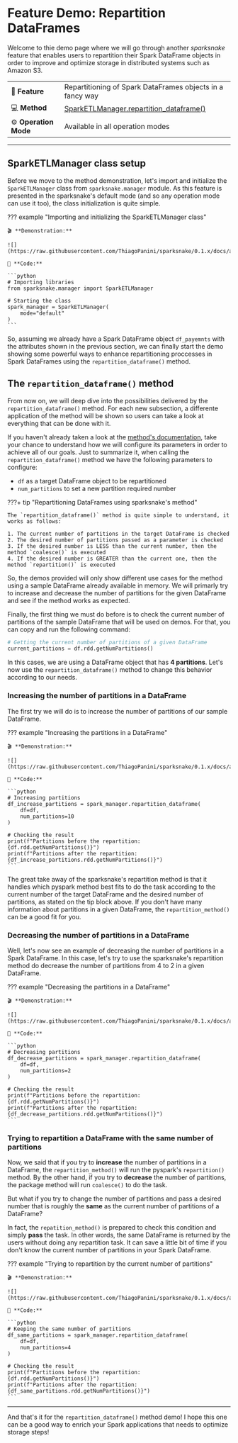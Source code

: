 # Feature Demo: Repartition DataFrames

Welcome to thie demo page where we will go through another *sparksnake* feature that enables users to repartition their Spark DataFrame objects in order to improve and optimize storage in distributed systems such as Amazon S3.

| | |
| :-- | :-- |
| 🚀 **Feature** | Repartitioning of Spark DataFrames objects in a fancy way |
| 💻 **Method** | [SparkETLManager.repartition_dataframe()](../../mkdocstrings/sparketlmanager.md#sparksnake.manager.SparkETLManager.repartition_dataframe) |
| ⚙️ **Operation Mode** | Available in all operation modes |

___

## SparkETLManager class setup

Before we move to the method demonstration, let's import and initialize the `SparkETLManager` class from `sparksnake.manager` module. As this feature is presented in the sparksnake's default mode (and so any operation mode can use it too), the class initialization is quite simple.

??? example "Importing and initializing the SparkETLManager class"
    
    🎬 **Demonstration:**

    ![](https://raw.githubusercontent.com/ThiagoPanini/sparksnake/0.1.x/docs/assets/gifs/date_transform_01.gif)

    🐍 **Code:**

    ```python
    # Importing libraries
    from sparksnake.manager import SparkETLManager

    # Starting the class
    spark_manager = SparkETLManager(
        mode="default"
    )
    ```

So, assuming we already have a Spark DataFrame object `df_payemnts` with the attributes shown in the previous section, we can finally start the demo showing some powerful ways to enhance repartitioning proccesses in Spark DataFrames using the `repartition_dataframe()` method.

## The `repartition_dataframe()` method

From now on, we will deep dive into the possibilities delivered by the `repartition_dataframe()` method. For each new subsection, a differente application of the method will be shown so users can take a look at everything that can be done with it.

If you haven't already taken a look at the [method's documentation](../../mkdocstrings/sparketlmanager.md#sparksnake.manager.SparkETLManager.repartition_dataframe), take your chance to understand how we will configure its parameters in order to achieve all of our goals. Just to summarize it, when calling the `repartition_dataframe()` method we have the following parameters to configure:

- `df` as a target DataFrame object to be repartitioned
- `num_partitions` to set a new partition required number

???+ tip "Repartitioning DataFrames using sparksnake's method"

    The `repartition_dataframe()` method is quite simple to understand, it works as follows:

    1. The current number of partitions in the target DataFrame is checked
    2. The desired number of partitions passed as a parameter is checked
    3. If the desired number is LESS than the current number, then the method `coalesce()` is executed
    4. If the desired number is GREATER than the current one, then the method `repartition()` is executed

So, the demos provided will only show different use cases for the method using a sample DataFrame already available in memory. We will primarly try to increase and decrease the number of partitions for the given DataFrame and see if the method works as expected.

Finally, the first thing we must do before is to check the current number of partitions of the sample DataFrame that will be used on demos. For that, you can copy and run the following command:

```python
# Getting the current number of partitions of a given DataFrame
current_partitions = df.rdd.getNumPartitions()
```

In this cases, we are using a DataFrame object that has **4 partitions**. Let's now use the `repartition_dataframe()` method to change this behavior according to our needs.

### Increasing the number of partitions in a DataFrame

The first try we will do is to increase the number of partitions of our sample DataFrame.

??? example "Increasing the partitions in a DataFrame"
    
    🎬 **Demonstration:**

    ![](https://raw.githubusercontent.com/ThiagoPanini/sparksnake/0.1.x/docs/assets/gifs/repartition_dataframe_01.gif)

    🐍 **Code:**

    ```python
    # Increasing partitions
    df_increase_partitions = spark_manager.repartition_dataframe(
        df=df,
        num_partitions=10
    )

    # Checking the result
    print(f"Partitions before the repartition: {df.rdd.getNumPartitions()}")
    print(f"Partitions after the repartition: {df_increase_partitions.rdd.getNumPartitions()}")
    ```

The great take away of the sparksnake's repartition method is that it handles which pyspark method best fits to do the task according to the current number of the target DataFrame and the desired number of partitions, as stated on the tip block above. If you don't have many information about partitions in a given DataFrame, the `repartition_method()` can be a good fit for you.

### Decreasing the number of partitions in a DataFrame

Well, let's now see an example of decreasing the number of partitions in a Spark DataFrame. In this case, let's try to use the sparksnake's repartition method do decrease the number of partitions from 4 to 2 in a given DataFrame.

??? example "Decreasing the partitions in a DataFrame"
    
    🎬 **Demonstration:**

    ![](https://raw.githubusercontent.com/ThiagoPanini/sparksnake/0.1.x/docs/assets/gifs/repartition_dataframe_02.gif)

    🐍 **Code:**

    ```python
    # Decreasing partitions
    df_decrease_partitions = spark_manager.repartition_dataframe(
        df=df,
        num_partitions=2
    )

    # Checking the result
    print(f"Partitions before the repartition: {df.rdd.getNumPartitions()}")
    print(f"Partitions after the repartition: {df_decrease_partitions.rdd.getNumPartitions()}")
    ```

### Trying to repartition a DataFrame with the same number of partitions

Now, we said that if you try to **increase** the number of partitions in a DataFrame, the `repartition_method()` will run the pyspark's `repartition()` method. By the other hand, if you try to **decrease** the number of partitions, the package method will run `coalesce()` to do the task.

But what if you try to change the number of partitions and pass a desired number that is roughly the **same** as the current number of partitions of a DataFrame?

In fact, the `repatition_method()` is prepared to check this condition and simply **pass** the task. In other words, the same DataFrame is returned by the users without doing any repartition task. It can save a little bit of time if you don't know the current number of partitions in your Spark DataFrame.

??? example "Trying to repartition by the current number of partitions"
    
    🎬 **Demonstration:**

    ![](https://raw.githubusercontent.com/ThiagoPanini/sparksnake/0.1.x/docs/assets/gifs/repartition_dataframe_03.gif)

    🐍 **Code:**

    ```python
    # Keeping the same number of partitions
    df_same_partitions = spark_manager.repartition_dataframe(
        df=df,
        num_partitions=4
    )

    # Checking the result
    print(f"Partitions before the repartition: {df.rdd.getNumPartitions()}")
    print(f"Partitions after the repartition: {df_same_partitions.rdd.getNumPartitions()}")
    ```

___

And that's it for the `repartition_dataframe()` method demo! I hope this one can be a good way to enrich your Spark applications that needs to optimize storage steps!